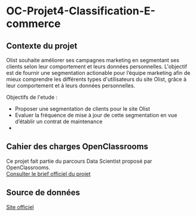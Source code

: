 # OC-Projet4-Classification-E-commerce

## Contexte du projet
Olist souhaite améliorer ses campagnes marketing en segmentant ses clients selon leur comportement et leurs données personnelles. L'objectif est de fournir une segmentation actionable pour l’équipe marketing 
afin de mieux comprendre les différents types d'utilisateurs du site Olist, grâce à leur comportement et à leurs données personnelles.

Objectifs de l'etude :
- Proposer une segmentation de clients pour le site Olist
- Evaluer la fréquence de mise à jour de cette segmentation en vue d’établir un contrat de maintenance
- 
## Cahier des charges OpenClassrooms

Ce projet fait partie du parcours Data Scientist proposé par OpenClassrooms.  
 [Consulter le brief officiel du projet](https://openclassrooms.com/fr/projects/630/assignment)

## Source de données 
 [Site officiel](https://www.kaggle.com/olistbr/brazilian-ecommerce)
